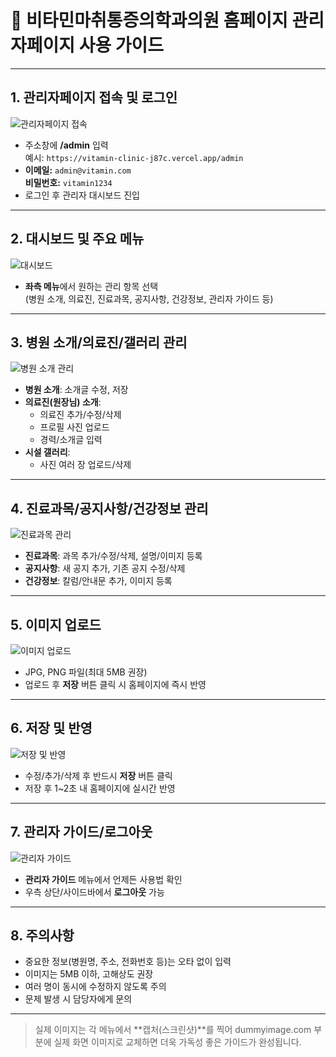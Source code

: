 # 📖 비타민마취통증의학과의원 홈페이지 관리자페이지 사용 가이드

---

## 1. 관리자페이지 접속 및 로그인

![관리자페이지 접속](https://dummyimage.com/600x120/daeaf6/1a237e&text=1.+%EC%A0%91%EC%86%8D%EB%B0%A9%EB%B2%95:+%2Fadmin+%ED%8F%AC%ED%95%A8)

- 주소창에 **/admin** 입력  
  예시: `https://vitamin-clinic-j87c.vercel.app/admin`
- **이메일:** `admin@vitamin.com`  
  **비밀번호:** `vitamin1234`
- 로그인 후 관리자 대시보드 진입

---

## 2. 대시보드 및 주요 메뉴

![대시보드](https://dummyimage.com/600x180/daeaf6/1a237e&text=2.+%EB%8C%80%EC%8B%9C%EB%B3%B4%EB%93%9C+%EB%A9%94%EC%9D%B8+%ED%99%94%EB%A9%B4)

- **좌측 메뉴**에서 원하는 관리 항목 선택  
  (병원 소개, 의료진, 진료과목, 공지사항, 건강정보, 관리자 가이드 등)

---

## 3. 병원 소개/의료진/갤러리 관리

![병원 소개 관리](https://dummyimage.com/600x200/daeaf6/1a237e&text=3.+%EB%B3%91%EC%9B%90+%EC%86%8C%EA%B0%9C%2F%EC%9D%98%EB%A3%8C%EC%A7%84+%EA%B4%80%EB%A6%AC)

- **병원 소개**: 소개글 수정, 저장  
- **의료진(원장님) 소개**:  
  - 의료진 추가/수정/삭제  
  - 프로필 사진 업로드  
  - 경력/소개글 입력  
- **시설 갤러리**:  
  - 사진 여러 장 업로드/삭제

---

## 4. 진료과목/공지사항/건강정보 관리

![진료과목 관리](https://dummyimage.com/600x200/daeaf6/1a237e&text=4.+%EC%A7%84%EB%A3%8C%EA%B3%BC%EB%AA%A9%2F%EA%B3%B5%EC%A7%80%2F%EA%B1%B4%EA%B0%95%EC%A0%95%EB%B3%B4)

- **진료과목**: 과목 추가/수정/삭제, 설명/이미지 등록  
- **공지사항**: 새 공지 추가, 기존 공지 수정/삭제  
- **건강정보**: 칼럼/안내문 추가, 이미지 등록

---

## 5. 이미지 업로드

![이미지 업로드](https://dummyimage.com/600x120/daeaf6/1a237e&text=5.+%EC%9D%B4%EB%AF%B8%EC%A7%80+%EC%97%85%EB%A1%9C%EB%93%9C)

- JPG, PNG 파일(최대 5MB 권장)
- 업로드 후 **저장** 버튼 클릭 시 홈페이지에 즉시 반영

---

## 6. 저장 및 반영

![저장 및 반영](https://dummyimage.com/600x100/daeaf6/1a237e&text=6.+%EC%A0%80%EC%9E%A5+%EB%B2%84%ED%8A%BC+%ED%81%B4%EB%A6%AD)

- 수정/추가/삭제 후 반드시 **저장** 버튼 클릭
- 저장 후 1~2초 내 홈페이지에 실시간 반영

---

## 7. 관리자 가이드/로그아웃

![관리자 가이드](https://dummyimage.com/600x100/daeaf6/1a237e&text=7.+%EA%B4%80%EB%A6%AC%EC%9E%90+%EA%B0%80%EC%9D%B4%EB%93%9C%2F%EB%A1%9C%EA%B7%B8%EC%95%84%EC%9B%83)

- **관리자 가이드** 메뉴에서 언제든 사용법 확인
- 우측 상단/사이드바에서 **로그아웃** 가능

---

## 8. 주의사항

- 중요한 정보(병원명, 주소, 전화번호 등)는 오타 없이 입력
- 이미지는 5MB 이하, 고해상도 권장
- 여러 명이 동시에 수정하지 않도록 주의
- 문제 발생 시 담당자에게 문의

---

> 실제 이미지는 각 메뉴에서 **캡처(스크린샷)**를 찍어 dummyimage.com 부분에 실제 화면 이미지로 교체하면 더욱 가독성 좋은 가이드가 완성됩니다. 